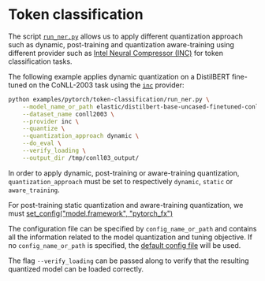 <!---
Copyright 2020 The HuggingFace Team. All rights reserved.

Licensed under the Apache License, Version 2.0 (the "License");
you may not use this file except in compliance with the License.
You may obtain a copy of the License at

    http://www.apache.org/licenses/LICENSE-2.0

Unless required by applicable law or agreed to in writing, software
distributed under the License is distributed on an "AS IS" BASIS,
WITHOUT WARRANTIES OR CONDITIONS OF ANY KIND, either express or implied.
See the License for the specific language governing permissions and
limitations under the License.
-->

# Token classification


The script [`run_ner.py`](https://github.com/huggingface/optimum/blob/main/examples/pytorch/token-classification/run_ner.py)
allows us to apply different quantization approach such as dynamic, post-training and quantization aware-training 
using different provider such as [Intel Neural Compressor (INC)](https://github.com/intel/neural-compressor) for 
token classification tasks.


The following example applies dynamic quantization on a DistilBERT fine-tuned on the CoNLL-2003 task using the
[`inc`](https://github.com/intel/neural-compressor) provider: 


```bash
python examples/pytorch/token-classification/run_ner.py \
    --model_name_or_path elastic/distilbert-base-uncased-finetuned-conll03-english \
    --dataset_name conll2003 \
    --provider inc \
    --quantize \
    --quantization_approach dynamic \
    --do_eval \
    --verify_loading \
    --output_dir /tmp/conll03_output/
```

In order to apply dynamic, post-training or aware-training quantization, `quantization_approach` must be set to 
respectively `dynamic`, `static` or `aware_training`.

For post-training static quantization and aware-training quantization, we must [set_config("model.framework", "pytorch_fx")](run_ner.py#L609)

The configuration file can be specified by `config_name_or_path` and contains all the information related 
to the model quantization and tuning objective.  If no `config_name_or_path` is specified, the 
[default config file](https://github.com/huggingface/optimum/blob/main/examples/pytorch/token-classification/config/inc/quantization.yml) 
will be used.

The flag `--verify_loading` can be passed along to verify that the resulting quantized model can be loaded correctly.
